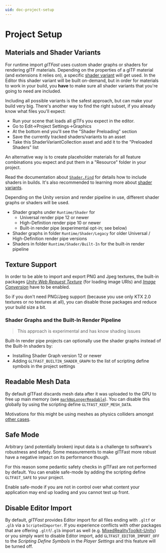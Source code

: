 ```yaml
---
uid: doc-project-setup
---
```


# Project Setup

## Materials and Shader Variants

For runtime import *glTFast* uses custom shader graphs or shaders for rendering glTF materials. Depending on the properties of a glTF material (and extensions it relies on), a specific [shader variant][shader-variants] will get used. In the Editor this shader variant will be built on-demand, but in order for materials to work in your build, you **have** to make sure all shader variants that you're going to need are included.

Including all possible variants is the safest approach, but can make your build very big. There's another way to find the right subset, if you already know what files you'll expect:

- Run your scene that loads all glTFs you expect in the editor.
- Go to Edit->Project Settings->Graphics
- At the bottom end you'll see the "Shader Preloading" section
- Save the currently tracked shaders/variants to an asset
- Take this ShaderVariantCollection asset and add it to the "Preloaded Shaders" list

An alternative way is to create placeholder materials for all feature combinations you expect and put them in a "Resource" folder in your project.

Read the documentation about [`Shader.Find`](https://docs.unity3d.com/ScriptReference/Shader.Find.html) for details how to include shaders in builds. It's also recommended to learning more about [shader variants][shader-variants].

Depending on the Unity version and render pipeline in use, different shader graphs or shaders will be used.

- Shader graphs under `Runtime/Shader` for
  - Universal render pipe 12 or newer
  - High-Definition render pipe 10 or newer
  - Built-in render pipe (experimental opt-in; see below)
- Shader graphs in folder `Runtime/Shader/Legacy` for older Universal / High-Definition render pipe versions
- Shaders in folder `Runtime/Shader/Built-In` for the built-in render pipeline

## Texture Support

In order to be able to import and export PNG and Jpeg textures, the built-in packages [*Unity Web Request Texture*][uwrt] (for loading image URIs) and [*Image Conversion*][ImgConv] have to be enabled.

So if you don't need PNG/Jpeg support (because you use only KTX 2.0 textures or no textures at all), you can disable those packages and reduce your build size a bit.

### Shader Graphs and the Built-In Render Pipeline

> This approach is experimental and has know shading issues

Built-In render pipe projects can optionally use the shader graphs instead of the Built-In shaders by:

- Installing Shader Graph version 12 or newer
- Adding `GLTFAST_BUILTIN_SHADER_GRAPH` to the list of scripting define symbols in the project settings

## Readable Mesh Data

By default glTFast discards mesh data after it was uploaded to the GPU to free up main memory (see [`markNoLongerReadable`](https://docs.unity3d.com/ScriptReference/Mesh.UploadMeshData.html)). You can disable this globally by using the scripting define `GLTFAST_KEEP_MESH_DATA`.

Motivations for this might be using meshes as physics colliders amongst [other cases](https://docs.unity3d.com/ScriptReference/Mesh-isReadable.html).

## Safe Mode

Arbitrary (and potentially broken) input data is a challenge to software's robustness and safety. Some measurements to make glTFast more robust have a negative impact on its performance though.

For this reason some pedantic safety checks in glTFast are not performed by default. You can enable safe-mode by adding the scripting define `GLTFAST_SAFE` to your project.

Enable safe-mode if you are not in control over what content your application may end up loading and you cannot test up front.

## Disable Editor Import

By default, *glTFast* provides Editor import for all files ending with `.gltf` or `.glb` via a `ScriptedImporter`.
If you experience conflicts with other packages that are offering `.gltf`/`.glb` import as well (e.g. [MixedRealityToolkit-Unity][MRTK]) or you simply want to disable Editor import,
add `GLTFAST_EDITOR_IMPORT_OFF` to the *Scripting Define Symbols* in the *Player Settings* and this feature will be turned off. 

[ImgConv]: https://docs.unity3d.com/2021.3/Documentation/ScriptReference/UnityEngine.ImageConversionModule.html
[MRTK]: https://github.com/microsoft/MixedRealityToolkit-Unity
[shader-variants]: https://docs.unity3d.com/Manual/shader-variants.html
[uwrt]: https://docs.unity3d.com/2021.3/Documentation/ScriptReference/UnityEngine.UnityWebRequestTextureModule.html
